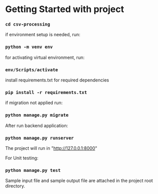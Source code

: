 # Getting Started with project

### `cd csv-processing`

if environment setup is needed, run:

### `python -m venv env`

for activating virtual environment, run:

### `env/Scripts/activate`

install requirements.txt for required dependencies

### `pip install -r requirements.txt`

if migration not applied run:

### `python manage.py migrate`

After run backend application:

### `python manage.py runserver`

The project will run in "http://127.0.0.1:8000"

For Unit testing:

### `python manage.py test`

Sample input file and sample output file are attached in the project root directory.
